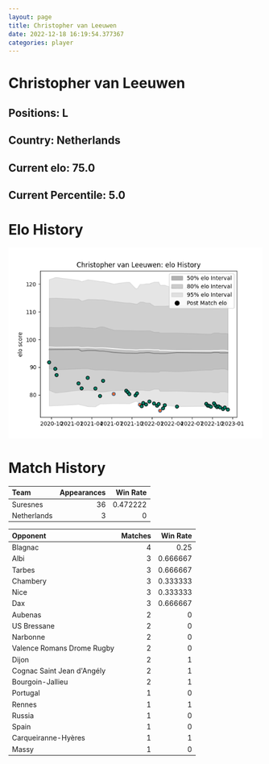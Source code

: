 ```yaml
---  
layout: page  
title: Christopher van Leeuwen  
date: 2022-12-18 16:19:54.377367  
categories: player  
---
```

# Christopher van Leeuwen

## Positions: L

## Country: Netherlands

## Current elo: 75.0

## Current Percentile: 5.0

# Elo History


![elo history](history_ChristophervanLeeuwen.png)
# Match History


| Team        |   Appearances |   Win Rate |
|:------------|--------------:|-----------:|
| Suresnes    |            36 |   0.472222 |
| Netherlands |             3 |   0        |

| Opponent                   |   Matches |   Win Rate |
|:---------------------------|----------:|-----------:|
| Blagnac                    |         4 |   0.25     |
| Albi                       |         3 |   0.666667 |
| Tarbes                     |         3 |   0.666667 |
| Chambery                   |         3 |   0.333333 |
| Nice                       |         3 |   0.333333 |
| Dax                        |         3 |   0.666667 |
| Aubenas                    |         2 |   0        |
| US Bressane                |         2 |   0        |
| Narbonne                   |         2 |   0        |
| Valence Romans Drome Rugby |         2 |   0        |
| Dijon                      |         2 |   1        |
| Cognac Saint Jean d'Angély |         2 |   1        |
| Bourgoin-Jallieu           |         2 |   1        |
| Portugal                   |         1 |   0        |
| Rennes                     |         1 |   1        |
| Russia                     |         1 |   0        |
| Spain                      |         1 |   0        |
| Carqueiranne-Hyères        |         1 |   1        |
| Massy                      |         1 |   0        |
